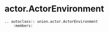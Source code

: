 # actor.ActorEnvironment

```--eval-rst--
.. autoclass:: union.actor.ActorEnvironment
    :members:
```